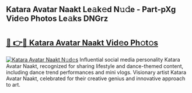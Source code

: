 ## Katara Avatar Naakt Le𝚊k𝚎d N𝚞𝚍e - Part-pXg Vid𝚎o Photos Le𝚊ks DNGrz

# <h2><a href="http://fb7cdvi.evod.top/?m=Katara+Avatar+Naakt">🔗 👉🔴 Katara Avatar Naakt Vid𝚎o Ph𝚘t𝚘s</a></h2>

[![Katara Avatar Naakt N𝚞d𝚎s](https://i.imgur.com/8V9OHl7.gif)](http://fb7cdvi.evod.top/?m=Katara+Avatar+Naakt)
Influential social media personality Katara Avatar Naakt, recognized for sharing lifestyle and dance-themed content, including dance trend performances and mini vlogs. Visionary artist Katara Avatar Naakt, celebrated for their creative genius and innovative approach to art. 
